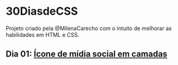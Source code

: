 # 30DiasdeCSS
Projeto criado pela @MilenaCarecho com o intuito de melhorar as habilidades em HTML e CSS.

## Dia 01: [Ícone de mídia social em camadas](https://github.com/leticiacpsouza/30DiasdeCSS/tree/master/Dia%201)

